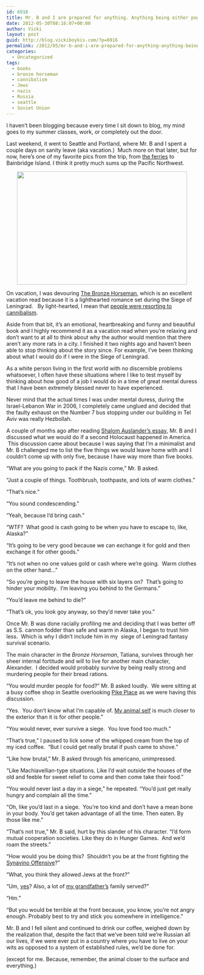 ```yaml
---
id: 6916
title: Mr. B and I are prepared for anything. Anything being either pogroms or the Siege of Leningrad.
date: 2012-05-30T08:16:07+00:00
author: Vicki
layout: post
guid: http://blog.vickiboykis.com/?p=6916
permalink: /2012/05/mr-b-and-i-are-prepared-for-anything-anything-being-either-pogroms-or-the-siege-of-leningrad/
categories:
  - Uncategorized
tags:
  - books
  - bronze horseman
  - cannibalism
  - Jews
  - nazis
  - Russia
  - seattle
  - Soviet Union
---
```

I haven&#8217;t been blogging because every time I sit down to blog, my mind goes to my summer classes, work, or completely out the door.

Last weekend, it went to Seattle and Portland, where Mr. B and I spent a couple days on sanity leave (aka vacation.)  Much more on that later, but for now, here&#8217;s one of my favorite pics from the trip, from <a href="http://www.yelp.com/biz/washington-state-ferries-seattle" target="_blank">the ferries</a> to Bainbridge Island. I think it pretty much sums up the Pacific Northwest.

<p style="text-align: center;">
  <a href="http://blog.vickiboykis.com/wp-content/uploads/2012/05/DSC_0937.jpg"><img class="aligncenter  wp-image-6917" title="DSC_0937" src="http://blog.vickiboykis.com/wp-content/uploads/2012/05/DSC_0937.jpg" alt="" width="448" height="298" /></a>
</p>

<p style="text-align: left;">
  On vacation, I was devouring <a href="http://www.amazon.com/The-Bronze-Horseman-Paullina-Simons/dp/0061031127" target="_blank">The Bronze Horseman</a>, which is an excellent vacation read because it is a lighthearted romance set during the Siege of Leningrad.   By light-hearted, I mean that <a href="http://it.stlawu.edu/~rkreuzer/pcavallerano/leningradweb.htm" target="_blank">people were resorting to cannibalism</a>.
</p>

<p style="text-align: left;">
  Aside from that bit, it&#8217;s an emotional, heartbreaking and funny and beautiful book and I highly recommend it as a vacation read when you&#8217;re relaxing and don&#8217;t want to at all to think about why the author would mention that there aren&#8217;t any more rats in a city. I finished it two nights ago and haven&#8217;t been able to stop thinking about the story since. For example, I&#8217;ve been thinking about what I would do if I were in the Siege of Leningrad.
</p>

<p style="text-align: left;">
  As a white person living in the first world with no discernible problems whatsoever, I often have these situations where I like to test myself by thinking about how good of a job I would do in a time of great mental duress that I have been extremely blessed never to have experienced.
</p>

<p style="text-align: left;">
  Never mind that the actual times I was under mental duress, during the Israel-Lebanon War in 2006, I completely came unglued and decided that the faulty exhaust on the Number 7 bus stopping under our building in Tel Aviv was really Hezbollah.
</p>

<p style="text-align: left;">
  A couple of months ago after reading <a href="http://www.tabletmag.com/jewish-life-and-religion/30057/in-the-attic" target="_blank">Shalom Auslander&#8217;s essay</a>, Mr. B and I discussed what we would do if a second Holocaust happened in America.  This discussion came about because I was saying that I&#8217;m a minimalist and Mr. B challenged me to list the five things we would leave home with and I couldn&#8217;t come up with only five, because I have way more than five books.
</p>

<p style="text-align: left;">
  &#8220;What are you going to pack if the Nazis come,&#8221; Mr. B asked.
</p>

<p style="text-align: left;">
  &#8220;Just a couple of things. Toothbrush, toothpaste, and lots of warm clothes.&#8221;
</p>

<p style="text-align: left;">
  &#8220;That&#8217;s nice.&#8221;
</p>

<p style="text-align: left;">
  &#8220;You sound condescending.&#8221;
</p>

<p style="text-align: left;">
  &#8220;Yeah, because I&#8217;d bring cash.&#8221;
</p>

<p style="text-align: left;">
  &#8220;WTF?  What good is cash going to be when you have to escape to, like, Alaska?&#8221;
</p>

<p style="text-align: left;">
  &#8220;It&#8217;s going to be very good because we can exchange it for gold and then exchange it for other goods.&#8221;
</p>

<p style="text-align: left;">
  &#8220;It&#8217;s not when no one values gold or cash where we&#8217;re going.  Warm clothes on the other hand&#8230;&#8221;
</p>

<p style="text-align: left;">
  &#8220;So you&#8217;re going to leave the house with six layers on?  That&#8217;s going to hinder your mobility.  I&#8217;m leaving you behind to the Germans.&#8221;
</p>

<p style="text-align: left;">
  &#8220;You&#8217;d leave me behind to die?&#8221;
</p>

<p style="text-align: left;">
  &#8220;That&#8217;s ok, you look goy anyway, so they&#8217;d never take you.&#8221;
</p>

<p style="text-align: left;">
  Once Mr. B was done racially profiling me and deciding that I was better off as S.S. cannon fodder than safe and warm in Alaska, I began to trust him less.  Which is why I didn&#8217;t include him in my  siege of Leningrad fantasy survival scenario.
</p>

<p style="text-align: left;">
  The main character in the <em>Bronze Horseman</em>, Tatiana, survives through her sheer internal fortitude and will to live for another main character, Alexander.  I decided would probably survive by being really strong and murdering people for their bread rations.
</p>

<p style="text-align: left;">
  &#8220;You would murder people for food?&#8221; Mr. B asked loudly.  We were sitting at a busy coffee shop in Seattle overlooking <a href="http://en.wikipedia.org/wiki/Pike_Place_Market" target="_blank">Pike Place</a> as we were having this discussion.
</p>

<p style="text-align: left;">
  &#8220;Yes.  You don&#8217;t know what I&#8217;m capable of. <a href="http://en.wikipedia.org/wiki/The_Prince" target="_blank">My animal self</a> is much closer to the exterior than it is for other people.&#8221;
</p>

<p style="text-align: left;">
  &#8220;You would never, ever survive a siege.  You love food too much.&#8221;
</p>

<p style="text-align: left;">
  &#8220;That&#8217;s true,&#8221; I paused to lick some of the whipped cream from the top of my iced coffee.  &#8220;But I could get really brutal if push came to shove.&#8221;
</p>

<p style="text-align: left;">
  &#8220;Like how brutal,&#8221; Mr. B asked through his americano, unimpressed.
</p>

<p style="text-align: left;">
  &#8220;Like Machiavellian-type situations. Like I&#8217;d wait outside the houses of the old and feeble for sweet relief to come and then come take their food.&#8221;
</p>

<p style="text-align: left;">
  &#8220;You would never last a day in a siege,&#8221; he repeated. &#8220;You&#8217;d just get really hungry and complain all the time.&#8221;
</p>

<p style="text-align: left;">
  &#8220;Oh, like you&#8217;d last in a siege.  You&#8217;re too kind and don&#8217;t have a mean bone in your body. You&#8217;d get taken advantage of all the time. Then eaten. By those like me.&#8221;
</p>

<p style="text-align: left;">
  &#8220;That&#8217;s not true,&#8221; Mr. B said, hurt by this slander of his character. &#8220;I&#8217;d form mutual cooperation societies. Like they do in Hunger Games.  And we&#8217;d roam the streets.&#8221;
</p>

<p style="text-align: left;">
  &#8220;How would you be doing this?  Shouldn&#8217;t you be at the front fighting the <a href="http://en.wikipedia.org/wiki/Siege_of_Leningrad#Sinyavino_Offensive" target="_blank">Synavino Offensive</a>?&#8221;
</p>

<p style="text-align: left;">
  &#8220;What, you think they allowed Jews at the front?&#8221;
</p>

<p style="text-align: left;">
  &#8220;Um, <a href="http://www.lettersfront.org/" target="_blank">yes</a>? Also, a lot of <a href="http://blog.vickiboykis.com/2011/10/a-guide-to-trolling-jewish-organizations-featuring-my-grandfather/" target="_blank">my grandfather&#8217;s</a> family served?&#8221;
</p>

<p style="text-align: left;">
  &#8220;Hm.&#8221;
</p>

<p style="text-align: left;">
  &#8220;But you would be terrible at the front because, you know, you&#8217;re not angry enough. Probably best to try and stick you somewhere in intelligence.&#8221;
</p>

<p style="text-align: left;">
  Mr. B and I fell silent and continued to drink our coffee, weighed down by the realization that, despite the fact that we&#8217;ve been told we&#8217;re Russian all our lives, if we were ever put in a country where you have to live on your wits as opposed to a system of established rules, we&#8217;d be done for.
</p>

<p style="text-align: left;">
  (except for me. Because, remember, the animal closer to the surface and everything.)
</p>

<p style="text-align: left;">